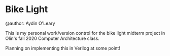 # Bike Light
@author: Aydin O'Leary

This is my personal work/version control for the bike light midterm project in
Olin's fall 2020 Computer Architecture class.

Planning on implementing this in Verilog at some point!
